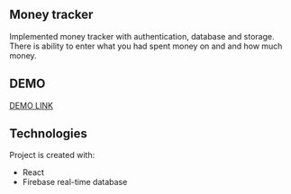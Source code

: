 ## Money tracker
Implemented money tracker with authentication, database and storage.
There is ability to enter what you had spent money on and and how much money.

## DEMO
[DEMO LINK](https://mymoney-m.web.app/)

## Technologies
Project is created with:
* React
* Firebase real-time database
